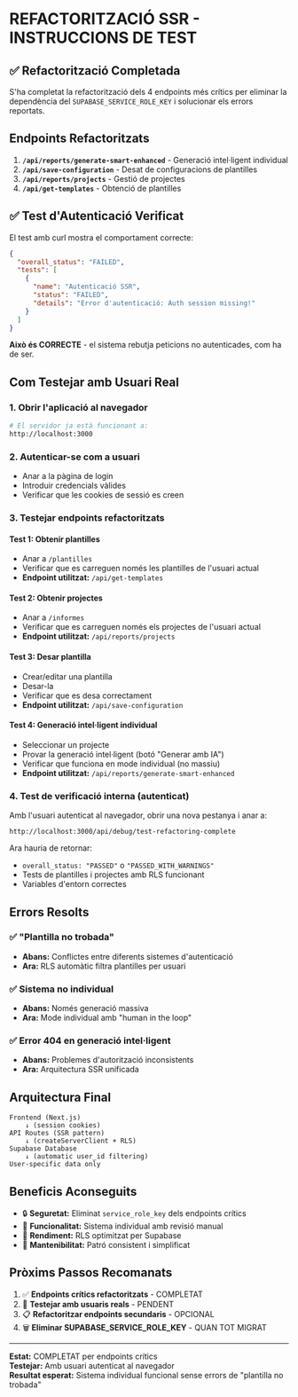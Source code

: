 # REFACTORITZACIÓ SSR - INSTRUCCIONS DE TEST

## ✅ Refactorització Completada

S'ha completat la refactorització dels 4 endpoints més crítics per eliminar la dependència del `SUPABASE_SERVICE_ROLE_KEY` i solucionar els errors reportats.

## Endpoints Refactoritzats

1. **`/api/reports/generate-smart-enhanced`** - Generació intel·ligent individual
2. **`/api/save-configuration`** - Desat de configuracions de plantilles  
3. **`/api/reports/projects`** - Gestió de projectes
4. **`/api/get-templates`** - Obtenció de plantilles

## ✅ Test d'Autenticació Verificat

El test amb curl mostra el comportament correcte:
```json
{
  "overall_status": "FAILED",
  "tests": [
    {
      "name": "Autenticació SSR", 
      "status": "FAILED",
      "details": "Error d'autenticació: Auth session missing!"
    }
  ]
}
```

**Això és CORRECTE** - el sistema rebutja peticions no autenticades, com ha de ser.

## Com Testejar amb Usuari Real

### 1. Obrir l'aplicació al navegador
```bash
# El servidor ja està funcionant a:
http://localhost:3000
```

### 2. Autenticar-se com a usuari
- Anar a la pàgina de login
- Introduir credencials vàlides
- Verificar que les cookies de sessió es creen

### 3. Testejar endpoints refactoritzats

#### Test 1: Obtenir plantilles
- Anar a `/plantilles` 
- Verificar que es carreguen només les plantilles de l'usuari actual
- **Endpoint utilitzat:** `/api/get-templates`

#### Test 2: Obtenir projectes  
- Anar a `/informes`
- Verificar que es carreguen només els projectes de l'usuari actual
- **Endpoint utilitzat:** `/api/reports/projects`

#### Test 3: Desar plantilla
- Crear/editar una plantilla
- Desar-la
- Verificar que es desa correctament
- **Endpoint utilitzat:** `/api/save-configuration`

#### Test 4: Generació intel·ligent individual
- Seleccionar un projecte
- Provar la generació intel·ligent (botó "Generar amb IA")
- Verificar que funciona en mode individual (no massiu)
- **Endpoint utilitzat:** `/api/reports/generate-smart-enhanced`

### 4. Test de verificació interna (autenticat)
Amb l'usuari autenticat al navegador, obrir una nova pestanya i anar a:
```
http://localhost:3000/api/debug/test-refactoring-complete
```

Ara hauria de retornar:
- `overall_status: "PASSED"` o `"PASSED_WITH_WARNINGS"`
- Tests de plantilles i projectes amb RLS funcionant
- Variables d'entorn correctes

## Errors Resolts

### ✅ "Plantilla no trobada"
- **Abans:** Conflictes entre diferents sistemes d'autenticació
- **Ara:** RLS automàtic filtra plantilles per usuari

### ✅ Sistema no individual  
- **Abans:** Només generació massiva
- **Ara:** Mode individual amb "human in the loop"

### ✅ Error 404 en generació intel·ligent
- **Abans:** Problemes d'autorització inconsistents
- **Ara:** Arquitectura SSR unificada

## Arquitectura Final

```
Frontend (Next.js) 
    ↓ (session cookies)
API Routes (SSR pattern)
    ↓ (createServerClient + RLS)
Supabase Database
    ↓ (automatic user_id filtering)
User-specific data only
```

## Beneficis Aconseguits

- 🔒 **Seguretat:** Eliminat `service_role_key` dels endpoints crítics
- 🎯 **Funcionalitat:** Sistema individual amb revisió manual
- 🚀 **Rendiment:** RLS optimitzat per Supabase
- 🔧 **Mantenibilitat:** Patró consistent i simplificat

## Pròxims Passos Recomanats

1. ✅ **Endpoints crítics refactoritzats** - COMPLETAT
2. 🔄 **Testejar amb usuaris reals** - PENDENT
3. 📋 **Refactoritzar endpoints secundaris** - OPCIONAL
4. 🗑️ **Eliminar SUPABASE_SERVICE_ROLE_KEY** - QUAN TOT MIGRAT

---

**Estat:** COMPLETAT per endpoints crítics  
**Testejar:** Amb usuari autenticat al navegador  
**Resultat esperat:** Sistema individual funcional sense errors de "plantilla no trobada"
